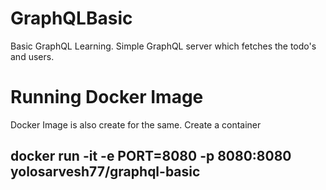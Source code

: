 # GraphQLBasic
Basic GraphQL Learning.
Simple GraphQL server which fetches the todo's and users.

# Running Docker Image
Docker Image is also create for the same.
Create a container
## docker run -it -e PORT=8080 -p 8080:8080 yolosarvesh77/graphql-basic
